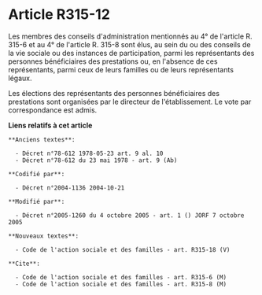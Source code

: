 # Article R315-12

Les membres des conseils d'administration mentionnés au 4° de l'article R. 315-6 et au 4° de l'article R. 315-8 sont élus, au
sein du ou des conseils de la vie sociale ou des instances de participation, parmi les représentants des personnes
bénéficiaires des prestations ou, en l'absence de ces représentants, parmi ceux de leurs familles ou de leurs représentants
légaux.

Les élections des représentants des personnes bénéficiaires des prestations sont organisées par le directeur de
l'établissement. Le vote par correspondance est admis.

**Liens relatifs à cet article**

	**Anciens textes**:

	  - Décret n°78-612 1978-05-23 art. 9 al. 10
	  - Décret n°78-612 du 23 mai 1978 - art. 9 (Ab)

	**Codifié par**:

	  - Décret n°2004-1136 2004-10-21

	**Modifié par**:

	  - Décret n°2005-1260 du 4 octobre 2005 - art. 1 () JORF 7 octobre 2005

	**Nouveaux textes**:

	  - Code de l'action sociale et des familles - art. R315-18 (V)

	**Cite**:

	  - Code de l'action sociale et des familles - art. R315-6 (M)
	  - Code de l'action sociale et des familles - art. R315-8 (M)

